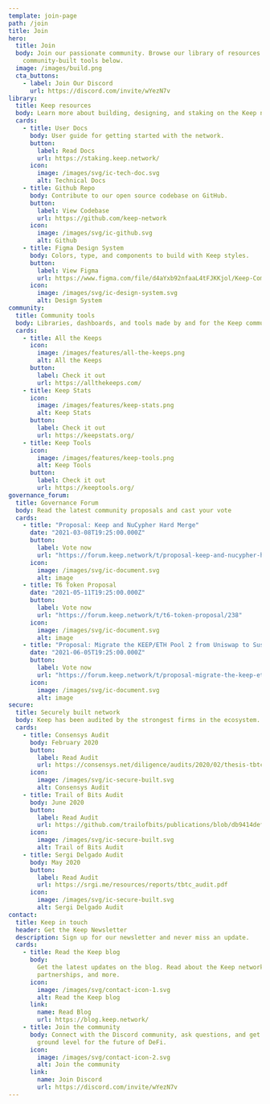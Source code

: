```yaml
---
template: join-page
path: /join
title: Join
hero:
  title: Join
  body: Join our passionate community. Browse our library of resources and
    community-built tools below.
  image: /images/build.png
  cta_buttons:
    - label: Join Our Discord
      url: https://discord.com/invite/wYezN7v
library:
  title: Keep resources
  body: Learn more about building, designing, and staking on the Keep network.
  cards:
    - title: User Docs
      body: User guide for getting started with the network.
      button:
        label: Read Docs
        url: https://staking.keep.network/
      icon:
        image: /images/svg/ic-tech-doc.svg
        alt: Technical Docs
    - title: Github Repo
      body: Contribute to our open source codebase on GitHub.
      button:
        label: View Codebase
        url: https://github.com/keep-network
      icon:
        image: /images/svg/ic-github.svg
        alt: Github
    - title: Figma Design System
      body: Colors, type, and components to build with Keep styles.
      button:
        label: View Figma
        url: https://www.figma.com/file/d4aYxb92nfaaL4tFJKKjol/Keep-Community-Design-System
      icon:
        image: /images/svg/ic-design-system.svg
        alt: Design System
community:
  title: Community tools
  body: Libraries, dashboards, and tools made by and for the Keep community.
  cards:
    - title: All the Keeps
      icon:
        image: /images/features/all-the-keeps.png
        alt: All the Keeps
      button:
        label: Check it out
        url: https://allthekeeps.com/
    - title: Keep Stats
      icon:
        image: /images/features/keep-stats.png
        alt: Keep Stats
      button:
        label: Check it out
        url: https://keepstats.org/
    - title: Keep Tools
      icon:
        image: /images/features/keep-tools.png
        alt: Keep Tools
      button:
        label: Check it out
        url: https://keeptools.org/
governance_forum:
  title: Governance Forum
  body: Read the latest community proposals and cast your vote
  cards:
    - title: "Proposal: Keep and NuCypher Hard Merge"
      date: "2021-03-08T19:25:00.000Z"
      button:
        label: Vote now
        url: "https://forum.keep.network/t/proposal-keep-and-nucypher-hard-merge/74"
      icon:
        image: /images/svg/ic-document.svg
        alt: image
    - title: T6 Token Proposal
      date: "2021-05-11T19:25:00.000Z"
      button:
        label: Vote now
        url: "https://forum.keep.network/t/t6-token-proposal/238"
      icon:
        image: /images/svg/ic-document.svg
        alt: image
    - title: "Proposal: Migrate the KEEP/ETH Pool 2 from Uniswap to Sushiswap"
      date: "2021-06-05T19:25:00.000Z"
      button:
        label: Vote now
        url: "https://forum.keep.network/t/proposal-migrate-the-keep-eth-pool-2-from-uniswap-to-sushiswap/280"
      icon:
        image: /images/svg/ic-document.svg
        alt: image
secure:
  title: Securely built network
  body: Keep has been audited by the strongest firms in the ecosystem.
  cards:
    - title: Consensys Audit
      body: February 2020
      button:
        label: Read Audit
        url: https://consensys.net/diligence/audits/2020/02/thesis-tbtc-and-keep
      icon:
        image: /images/svg/ic-secure-built.svg
        alt: Consensys Audit
    - title: Trail of Bits Audit
      body: June 2020
      button:
        label: Read Audit
        url: https://github.com/trailofbits/publications/blob/db9414def9f575465a47fef5489eb54d9c543eb5/reviews/thesis-summary.pdf
      icon:
        image: /images/svg/ic-secure-built.svg
        alt: Trail of Bits Audit
    - title: Sergi Delgado Audit
      body: May 2020
      button:
        label: Read Audit
        url: https://srgi.me/resources/reports/tbtc_audit.pdf
      icon:
        image: /images/svg/ic-secure-built.svg
        alt: Sergi Delgado Audit
contact:
  title: Keep in touch
  header: Get the Keep Newsletter
  description: Sign up for our newsletter and never miss an update.
  cards:
    - title: Read the Keep blog
      body:
        Get the latest updates on the blog. Read about the Keep network, tBTC,
        partnerships, and more.
      icon:
        image: /images/svg/contact-icon-1.svg
        alt: Read the Keep blog
      link:
        name: Read Blog
        url: https://blog.keep.network/
    - title: Join the community
      body: Connect with the Discord community, ask questions, and get in on the
        ground level for the future of DeFi.
      icon:
        image: /images/svg/contact-icon-2.svg
        alt: Join the community
      link:
        name: Join Discord
        url: https://discord.com/invite/wYezN7v
---
```

